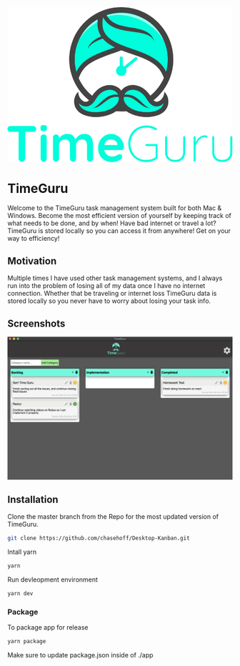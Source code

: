 ![TimeGuru Logo](app/images/Layer1.png)
# TimeGuru
Welcome to the TimeGuru task management system built for both Mac & Windows. Become the most efficient version of yourself by keeping track of what needs to be done, and by when! Have bad internet or travel a lot? TimeGuru is stored locally so you can access it from anywhere! Get on your way to efficiency!

## Motivation
Multiple times I have used other task management systems, and I always run into the problem of losing all of my data once I have no internet connection. Whether that be traveling or internet loss TimeGuru data is stored locally so you never have to worry about losing your task info.

## Screenshots
![TimeGuru UI Drag N Drop](app/TimeGuru_App-1.png)

## Installation
Clone the master branch from the Repo for the most updated version of TimeGuru.
```bash
git clone https://github.com/chasehoff/Desktop-Kanban.git
```
Intall yarn
```bash
yarn
```

Run devleopment environment
```bash
yarn dev
```

### Package
To package app for release
```bash
yarn package
```
Make sure to update package.json inside of ./app
